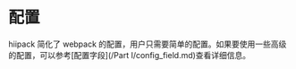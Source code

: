 # 配置

hiipack 简化了 webpack 的配置，用户只需要简单的配置。如果要使用一些高级的配置，可以参考[配置字段](/Part I/config_field.md)查看详细信息。




